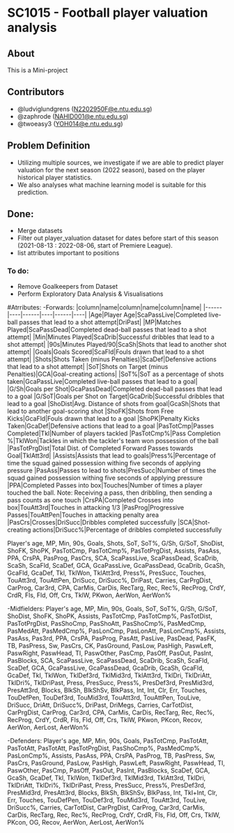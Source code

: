 # SC1015 - Football player valuation analysis
## About
This is a Mini-project 

## Contributors
- @ludviglundgrens (N2202950F@e.ntu.edu.sg)
- @zaphrode (NAHID001@e.ntu.edu.sg)
- @twoeasy3 (YOH014@e.ntu.edu.sg)

## Problem Definition
- Utilizing multiple sources, we investigate if we are able to predict player valuation for the next season (2022 season), based on the player historical  player statistics. 
- We also analyses what machine learning model is suitable for this prediction.

## Done: 
- Merge datasets
- Filter out player_valuation dataset for dates before start of this season (2021-08-13 : 2022-08-06, start of Premiere League). 
- list attributes important to positions

### To do:
- Remove Goalkeepers from Dataset
- Perform Exploratory Data Analysis & Visualisations



#Atrributes:
-Forwards: 
|column|name|column|name|column|name|
|------|----|------|----|------|----|
|Age|Player Age|ScaPassLive|Completed live-ball passes that lead to a shot attempt|DriPast|
|MP|Matches Played|ScaPassDead|Completed dead-ball passes that lead to a shot attempt|
|Min|Minutes Played|ScaDrib|Successful dribbles that lead to a shot attempt|
|90s|Minutes Played/90|ScaSh|Shots that lead to another shot attempt|
|Goals|Goals Scored|ScaFld|Fouls drawn that lead to a shot attempt|
|Shots|Shots Taken (minus Penalties)|ScaDef|Defensive actions that lead to a shot attempt|
|SoT|Shots on Target (minus Penalties)|GCA|Goal-creating actions|
|SoT%|SoT as a percentage of shots taken|GcaPassLive|Completed live-ball passes that lead to a goal|
|G/Sh|Goals per Shot|GcaPassDead|Completed dead-ball passes that lead to a goal
|G/SoT|Goals per Shot on Target|GcaDrib|Successful dribbles that lead to a goal
|ShoDist|Avg. Distance of shots from goal|GcaSh|Shots that lead to another goal-scoring shot
|ShoFK|Shots from Free Kicks|GcaFld|Fouls drawn that lead to a goal
|ShoPK|Penalty Kicks Taken|GcaDef|Defensive actions that lead to a goal
|PasTotCmp|Passes Completed|Tkl|Number of players tackled
|PasTotCmp%|Pass Completion %|TklWon|Tackles in which the tackler's team won possession of the ball
|PasTotPrgDist|Total Dist. of Completed Forward Passes towards Goal|TklAtt3rd|
|Assists|Assists that lead to goals|Press%|Percentage of time the squad gained possession withing five seconds of applying pressure
|PasAss|Passes to lead to shots|PresSucc|Number of times the squad gained possession withing five seconds of applying pressure
|PPA|Completed Passes into box|Touches|Number of times a player touched the ball. Note: Receiving a pass, then dribbling, then sending a pass counts as one touch
|CrsPA|Completed Crosses into box|TouAtt3rd|Touches in attacking 1/3
|PasProg|Progressive Passes|TouAttPen|Touches in attacking penalty area
|PasCrs|Crosses|DriSucc|Dribbles completed successfully
|SCA|Shot-creating actions|DriSucc%|Percentage of dribbles completed successfully

Player's age, MP, Min, 90s, Goals, Shots, SoT, SoT%, G/Sh, G/SoT, ShoDist, ShoFK, ShoPK, PasTotCmp, PasTotCmp%, PasTotPrgDist, Assists, PasAss, PPA, CrsPA, PasProg, PasCrs, SCA, ScaPassLive, ScaPassDead, ScaDrib, ScaSh, ScaFld, ScaDef, GCA, GcaPassLive, GcaPassDead, GcaDrib, GcaSh, GcaFld, GcaDef, Tkl, TklWon, TklAtt3rd, Press%, PresSucc, Touches, TouAtt3rd, TouAttPen, DriSucc, DriSucc%, DriPast, Carries, CarPrgDist, CarProg, Car3rd, CPA, CarMis, CarDis, RecTarg, Rec, Rec%, RecProg, CrdY, CrdR, Fls, Fld, Off, Crs, TklW, PKwon, AerWon, AerWon%

-Midfielders: Player's age, MP, Min, 90s, Goals, SoT, SoT%, G/Sh, G/SoT, ShoDist, ShoFK, ShoPK, Assists, PasTotCmp, PasTotCmp%, PasTotDist, PasTotPrgDist, PasShoCmp, PasShoAtt, PasShoCmp%, PasMedCmp, PasMedAtt, PasMedCmp%, PasLonCmp, PasLonAtt, PasLonCmp%, Assists, PasAss, Pas3rd, PPA, CrsPA, PasProg, PasAtt, PasLive, PasDead, PasFK, TB, PasPress, Sw, PasCrs, CK, PasGround, PasLow, PasHigh, PaswLeft, PaswRight, PaswHead, TI, PaswOther, PasCmp, PasOff, PasOut, PasInt, PasBlocks, SCA, ScaPassLive, ScaPassDead, ScaDrib, ScaSh, ScaFld, ScaDef, GCA, GcaPassLive, GcaPassDead, GcaDrib, GcaSh, GcaFld, GcaDef, Tkl, TklWon, TklDef3rd, TklMid3rd, TklAtt3rd, TklDri, TklDriAtt, TklDri%, TklDriPast, Press, PresSucc, Press%, PresDef3rd, PresMid3rd, PresAtt3rd, Blocks, BlkSh, BlkShSv, BlkPass, Int, Int, Clr, Err, Touches, TouDefPen, TouDef3rd, TouMid3rd, TouAtt3rd, TouAttPen, TouLive, DriSucc, DriAtt, DriSucc%, DriPast, DriMegs, Carries, CarTotDist, CarPrgDist, CarProg, Car3rd, CPA, CarMis, CarDis, RecTarg, Rec, Rec%, RecProg, CrdY, CrdR, Fls, Fld, Off, Crs, TklW, PKwon, PKcon, Recov, AerWon, AerLost, AerWon%

-Defenders: Player's age, MP, Min, 90s, Goals, PasTotCmp, PasTotAtt, PasTotAtt, PasTotAtt, PasTotPrgDist, PasShoCmp%, PasMedCmp%, PasLonCmp%, Assists, PasAss, PPA, CrsPA, PasProg, TB, PasPress, Sw, PasCrs, PasGround, PasLow, PasHigh, PaswLeft, PaswRight, PaswHead, TI, PaswOther, PasCmp, PasOff, PasOut, PasInt, PasBlocks, ScaDef, GCA, GcaSh, GcaDef, Tkl, TklWon, TklDef3rd, TklMid3rd, TklAtt3rd, TklDri, TklDriAtt, TklDri%, TklDriPast, Press, PresSucc, Press%, PresDef3rd, PresMid3rd, PresAtt3rd, Blocks, BlkSh, BlkShSv, BlkPass, Int, Tkl+Int, Clr, Err, Touches, TouDefPen, TouDef3rd, TouMid3rd, TouAtt3rd, TouLive, DriSucc%, Carries, CarTotDist, CarPrgDist, CarProg, Car3rd, CarMis, CarDis, RecTarg, Rec, Rec%, RecProg, CrdY, CrdR, Fls, Fld, Off, Crs, TklW, PKcon, OG, Recov, AerWon, AerLost, AerWon%  
